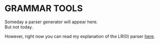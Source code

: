 # GRAMMAR TOOLS

Someday a parser generator will appear here. \
But not today.

However, right now you can read my explanation of the LR(0) parser
[here](notebooks/lr0-parser.ipynb).

